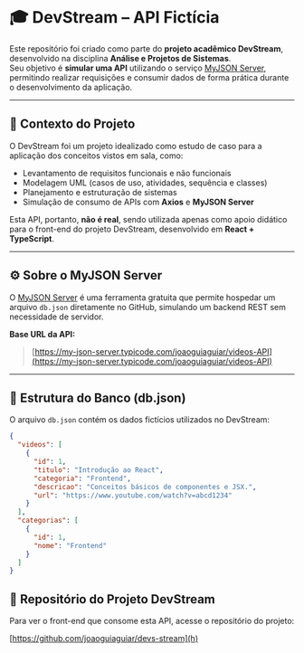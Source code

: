 # 🎓 DevStream – API Fictícia

Este repositório foi criado como parte do **projeto acadêmico DevStream**, desenvolvido na disciplina **Análise e Projetos de Sistemas**.  
Seu objetivo é **simular uma API** utilizando o serviço [MyJSON Server](https://my-json-server.typicode.com/), permitindo realizar requisições e consumir dados de forma prática durante o desenvolvimento da aplicação.

---

## 🧩 Contexto do Projeto

O DevStream foi um projeto idealizado como estudo de caso para a aplicação dos conceitos vistos em sala, como:

- Levantamento de requisitos funcionais e não funcionais  
- Modelagem UML (casos de uso, atividades, sequência e classes)  
- Planejamento e estruturação de sistemas  
- Simulação de consumo de APIs com **Axios** e **MyJSON Server**

Esta API, portanto, **não é real**, sendo utilizada apenas como apoio didático para o front-end do projeto DevStream, desenvolvido em **React + TypeScript**.

---

## ⚙️ Sobre o MyJSON Server

O [MyJSON Server](https://my-json-server.typicode.com/) é uma ferramenta gratuita que permite hospedar um arquivo `db.json` diretamente no GitHub, simulando um backend REST sem necessidade de servidor.

**Base URL da API:**
> [https://my-json-server.typicode.com/joaoguiaguiar/videos-API](https://my-json-server.typicode.com/joaoguiaguiar/videos-API)

---

## 📂 Estrutura do Banco (db.json)

O arquivo `db.json` contém os dados fictícios utilizados no DevStream:

```json
{
  "videos": [
    {
      "id": 1,
      "titulo": "Introdução ao React",
      "categoria": "Frontend",
      "descricao": "Conceitos básicos de componentes e JSX.",
      "url": "https://www.youtube.com/watch?v=abcd1234"
    }
  ],
  "categorias": [
    {
      "id": 1,
      "nome": "Frontend"
    }
  ]
}

```

## 🔗 Repositório do Projeto DevStream

Para ver o front-end que consome esta API, acesse o repositório do projeto:

[https://github.com/joaoguiaguiar/devs-stream](h)


